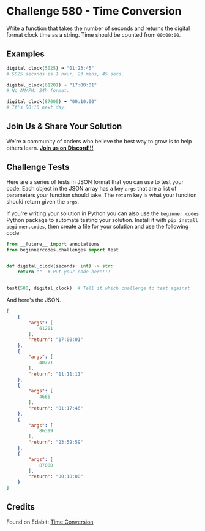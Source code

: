 # Challenge 580 - Time Conversion

Write a function that takes the number of seconds and returns the digital format clock time as a string. Time should be counted from `00:00:00`.

## Examples
```python
digital_clock(5025) ➞ "01:23:45"
# 5025 seconds is 1 hour, 23 mins, 45 secs.

digital_clock(61201) ➞ "17:00:01"
# No AM/PM. 24h format.

digital_clock(87000) ➞ "00:10:00"
# It's 00:10 next day.
```
## Join Us & Share Your Solution

We're a community of coders who believe the best way to grow is to help others learn. **[Join us on Discord!!!](https://discord.gg/sfHykntuGy)**

## Challenge Tests

Here are a series of tests in JSON format that you can use to test your code. Each object in the JSON array has a key `args` that are a list of parameters your function should take. The `return` key is what your function should return given the `args`. 

If you're writing your solution in Python you can also use the `beginner.codes` Python package to automate testing your solution. Install it with `pip install beginner.codes`, then create a file for your solution and use the following code:
```python
from __future__ import annotations
from beginnercodes.challenges import test


def digital_clock(seconds: int) -> str:
    return ""  # Put your code here!!!


test(580, digital_clock)  # Tell it which challenge to test against
```
And here's the JSON.
```json
[
    {
        "args": [
            61201
        ],
        "return": "17:00:01"
    },
    {
        "args": [
            40271
        ],
        "return": "11:11:11"
    },
    {
        "args": [
            4666
        ],
        "return": "01:17:46"
    },
    {
        "args": [
            86399
        ],
        "return": "23:59:59"
    },
    {
        "args": [
            87000
        ],
        "return": "00:10:00"
    }
]
```
## Credits

Found on Edabit: [Time Conversion](https://edabit.com/challenge/LgvppFDZoMpBKf8JW)
